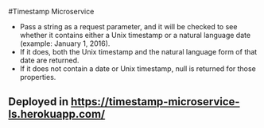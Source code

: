 #Timestamp Microservice

* Pass a string as a request parameter, and it will be checked to see whether it contains either a Unix timestamp or a natural language date (example: January 1, 2016).
* If it does, both the Unix timestamp and the natural language form of that date are returned.
* If it does not contain a date or Unix timestamp, null is returned for those properties.

## Deployed in https://timestamp-microservice-ls.herokuapp.com/

